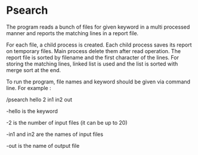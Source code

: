 # Psearch
The program reads a bunch of files for given keyword in a multi processed manner and reports the matching lines in a report file.

For each file, a child process is created. Each child process saves its report on temporary files. Main process delete them after read operation.
The report file is sorted by filename and the first character of the lines. For storing the matching
lines, linked list is used and the list is sorted with merge sort at the end.

To run the program, file names and keyword should be given via command line. 
For example : 

/psearch hello 2 in1 in2 out 

-hello is the keyword

-2 is the number of input files (it can be up to 20)

-in1 and in2 are the names of input files

-out is the name of output file



